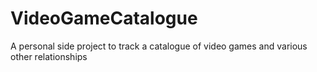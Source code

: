 # VideoGameCatalogue
A personal side project to track a catalogue of video games and various other relationships

